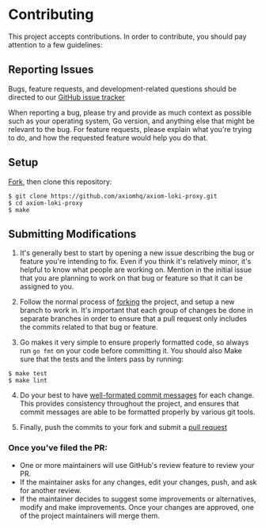 # Contributing

This project accepts contributions. In order to contribute, you should pay attention to a few guidelines:

## Reporting Issues 

Bugs, feature requests, and development-related questions should be directed to our [GitHub issue tracker](https://github.com/axiomhq/axiom-loki-proxy/issues) 

 When reporting a bug, please try and provide as much context as possible such as your operating system, Go version, and anything else that might be relevant to the bug. For feature requests, please explain what you're trying to do, and how the requested feature would help you do that.
 
 ## Setup

 [Fork](https://github.com/axiomhq/axiom-loki-proxy.git), then clone this repository:

 ```
$ git clone https://github.com/axiomhq/axiom-loki-proxy.git
$ cd axiom-loki-proxy
$ make 
```

## Submitting Modifications

1. It's generally best to start by opening a new issue describing the bug or feature you're intending to fix. Even if you think it's relatively minor, it's helpful to know what people are working on. Mention in the initial issue that you are planning to work on that bug or feature so that it can be assigned to you.

2. Follow the normal process of [forking](https://docs.github.com/en/free-pro-team@latest/github/getting-started-with-github/fork-a-repo) the project, and setup a new branch to work in. It's important that each group of changes be done in separate branches in order to ensure that a pull request only includes the commits related to that bug or feature.

3. Go makes it very simple to ensure properly formatted code, so always run `go fmt` on your code before committing it. You should also Make sure that the tests and the linters pass by running: 

``` 
$ make test 
$ make lint 
```

4. Do your best to have [well-formated commit messages](https://tbaggery.com/2008/04/19/a-note-about-git-commit-messages.html) for each change. This provides consistency throughout the project, and ensures that commit messages are able to be formatted properly by various git tools.

5. Finally, push the commits to your fork and submit a [pull request](https://docs.github.com/en/free-pro-team@latest/github/collaborating-with-issues-and-pull-requests/creating-a-pull-request)

### Once you've filed the PR:

- One or more maintainers will use GitHub's review feature to review your PR. 
- If the maintainer asks for any changes, edit your changes, push, and ask for another review.
- If the maintainer decides to suggest some improvements or alternatives, modify and make improvements. Once your changes are approved, one of the project maintainers will merge them.